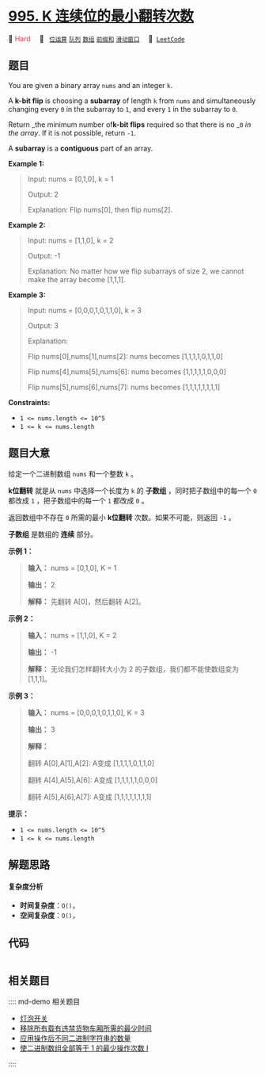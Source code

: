# [995. K 连续位的最小翻转次数](https://leetcode.com/problems/minimum-number-of-k-consecutive-bit-flips)

🔴 <font color=#ff334b>Hard</font>&emsp; 🔖&ensp; [`位运算`](/leetcode/outline/tag/bit-manipulation.md) [`队列`](/leetcode/outline/tag/queue.md) [`数组`](/leetcode/outline/tag/array.md) [`前缀和`](/leetcode/outline/tag/prefix-sum.md) [`滑动窗口`](/leetcode/outline/tag/sliding-window.md)&emsp; 🔗&ensp;[`LeetCode`](https://leetcode.com/problems/minimum-number-of-k-consecutive-bit-flips)


## 题目

You are given a binary array `nums` and an integer `k`.

A **k-bit flip** is choosing a **subarray** of length `k` from `nums` and
simultaneously changing every `0` in the subarray to `1`, and every `1` in the
subarray to `0`.

Return _the minimum number of**k-bit flips** required so that there is no _`0`
_in the array_. If it is not possible, return `-1`.

A **subarray** is a **contiguous** part of an array.



**Example 1:**

> Input: nums = [0,1,0], k = 1
> 
> Output: 2
> 
> Explanation: Flip nums[0], then flip nums[2].

**Example 2:**

> Input: nums = [1,1,0], k = 2
> 
> Output: -1
> 
> Explanation: No matter how we flip subarrays of size 2, we cannot make the array become [1,1,1].

**Example 3:**

> Input: nums = [0,0,0,1,0,1,1,0], k = 3
> 
> Output: 3
> 
> Explanation: 
> 
> Flip nums[0],nums[1],nums[2]: nums becomes [1,1,1,1,0,1,1,0]
> 
> Flip nums[4],nums[5],nums[6]: nums becomes [1,1,1,1,1,0,0,0]
> 
> Flip nums[5],nums[6],nums[7]: nums becomes [1,1,1,1,1,1,1,1]

**Constraints:**

  * `1 <= nums.length <= 10^5`
  * `1 <= k <= nums.length`


## 题目大意

给定一个二进制数组 `nums` 和一个整数 `k` 。

**k位翻转** 就是从 `nums` 中选择一个长度为 `k` 的 **子数组** ，同时把子数组中的每一个 `0` 都改成 `1` ，把子数组中的每一个
`1` 都改成 `0` 。

返回数组中不存在 `0` 所需的最小 **k位翻转** 次数。如果不可能，则返回 `-1` 。

**子数组** 是数组的 **连续** 部分。



**示例 1：**

> 
> 
> 
> 
> 
> **输入：** nums = [0,1,0], K = 1
> 
> **输出：** 2
> 
> **解释：** 先翻转 A[0]，然后翻转 A[2]。
> 
> 

**示例 2：**

> 
> 
> 
> 
> 
> **输入：** nums = [1,1,0], K = 2
> 
> **输出：** -1
> 
> **解释：** 无论我们怎样翻转大小为 2 的子数组，我们都不能使数组变为 [1,1,1]。
> 
> 

**示例 3：**

> 
> 
> 
> 
> 
> **输入：** nums = [0,0,0,1,0,1,1,0], K = 3
> 
> **输出：** 3
> 
> **解释：**
> 
> 翻转 A[0],A[1],A[2]: A变成 [1,1,1,1,0,1,1,0]
> 
> 翻转 A[4],A[5],A[6]: A变成 [1,1,1,1,1,0,0,0]
> 
> 翻转 A[5],A[6],A[7]: A变成 [1,1,1,1,1,1,1,1]
> 
> 



**提示：**

  * `1 <= nums.length <= 10^5`
  * `1 <= k <= nums.length`


## 解题思路

#### 复杂度分析

- **时间复杂度**：`O()`，
- **空间复杂度**：`O()`，

## 代码

```javascript

```

## 相关题目

:::: md-demo 相关题目
- [灯泡开关](https://leetcode.com/problems/bulb-switcher)
- [移除所有载有违禁货物车厢所需的最少时间](https://leetcode.com/problems/minimum-time-to-remove-all-cars-containing-illegal-goods)
- [应用操作后不同二进制字符串的数量](https://leetcode.com/problems/number-of-distinct-binary-strings-after-applying-operations)
- [使二进制数组全部等于 1 的最少操作次数 I](https://leetcode.com/problems/minimum-operations-to-make-binary-array-elements-equal-to-one-i)

::::
